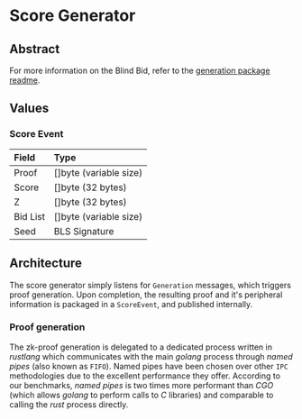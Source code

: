 # Score Generator

## Abstract

For more information on the Blind Bid, refer to the [generation package readme](../generation.md).

## Values

### Score Event

| Field | Type |
| :--- | :--- |
| Proof | \[\]byte \(variable size\) |
| Score | \[\]byte \(32 bytes\) |
| Z | \[\]byte \(32 bytes\) |
| Bid List | \[\]byte \(variable size\) |
| Seed | BLS Signature |

## Architecture

The score generator simply listens for `Generation` messages, which triggers proof generation. Upon completion, the resulting proof and it's peripheral information is packaged in a `ScoreEvent`, and published internally.

### Proof generation

The zk-proof generation is delegated to a dedicated process written in _rustlang_ which communicates with the main _golang_ process through _named pipes_ \(also known as `FIFO`\). Named pipes have been chosen over other `IPC` methodologies due to the excellent performance they offer. According to our benchmarks, _named pipes_ is two times more performant than _CGO_ \(which allows _golang_ to perform calls to _C_ libraries\) and comparable to calling the _rust_ process directly.

